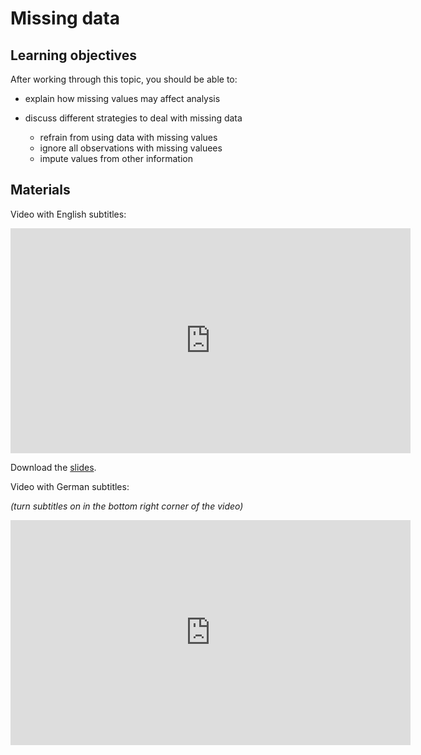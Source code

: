 # Missing data

## Learning objectives

After working through this topic, you should be able to:

- explain how missing values may affect analysis

- discuss different strategies to deal with missing data

  - refrain from using data with missing values
  - ignore all observations with missing valuees
  - impute values from other information

## Materials

Video with English subtitles:

<iframe
  src="https://electure.uni-bonn.de/paella7/ui/watch.html?id=0e8d4cbe-6be5-4520-b46d-90e28e3851c1"
  width="640"
  height="360"
  frameborder="0"
  allowfullscreen
></iframe>

Download the [slides](descriptive_statistics-missing_data.pdf).

Video with German subtitles:

*(turn subtitles on in the bottom right corner of the video)*

<iframe
  src="https://electure.uni-bonn.de/paella7/ui/watch.html?id=1094b26e-bb7c-4725-ad5c-4de13322c0ad"
  width="640"
  height="360"
  frameborder="0"
  allowfullscreen
></iframe>
